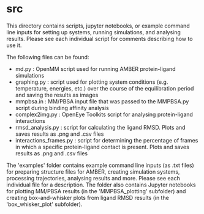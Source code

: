 # src

This directory contains scripts, jupyter notebooks, or example command line inputs for setting up systems, running simulations, and analysing results. Please see each individual script for comments describing how to use it. 

The following files can be found:
- md.py : OpenMM script used for running AMBER protein-ligand simulations
- graphing.py : script used for plotting system conditions (e.g. temperature, energies, etc.) over the course of the equilibration period and saving the results as images
- mmpbsa.in : MM/PBSA input file that was passed to the MMPBSA.py script during binding affinity analysis
- complex2img.py : OpenEye Toolkits script for analysing protein-ligand interactions 
- rmsd_analysis.py : script for calculating the ligand RMSD. Plots and saves results as .png and .csv files
- interactions_frames.py : script for determining the percentage of frames in which a specific protein-ligand contact is present. Plots and saves results as .png and .csv files

The 'examples' folder contains example command line inputs (as .txt files) for preparing structure files for AMBER, creating simulation systems, processing trajectories, analysing results and more. Please see each individual file for a description. The folder also contains Jupyter notebooks for plotting MM/PBSA results (in the 'MMPBSA_plotting' subfolder) and creating box-and-whisker plots from ligand RMSD results (in the 'box_whisker_plot' subfolder).
